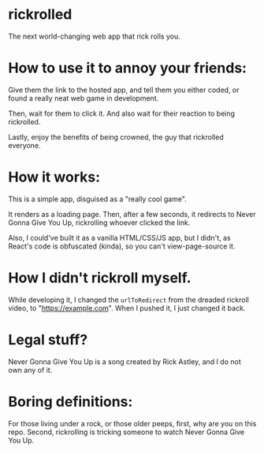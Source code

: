 # rickrolled
The next world-changing web app that rick rolls you.

# How to use it to annoy your friends:
Give them the link to the hosted app, and tell them you either coded, or found a really neat web game in development.

Then, wait for them to click it. And also wait for their reaction to being rickrolled.

Lastly, enjoy the benefits of being crowned, the guy that rickrolled everyone.

# How it works:
This is a simple app, disguised as a "really cool game".

It renders as a loading page. Then, after a few seconds, it redirects to Never Gonna Give You Up, rickrolling whoever clicked the link.

Also, I could've built it as a vanilla HTML/CSS/JS app, but I didn't, as React's code is obfuscated (kinda), so you can't view-page-source it.

# How I didn't rickroll myself.
While developing it, I changed the `urlToRedirect` from the dreaded rickroll video, to "https://example.com". When I pushed it, I just changed it back.

# Legal stuff?
Never Gonna Give You Up is a song created by Rick Astley, and I do not own any of it.

# Boring definitions:
For those living under a rock, or those older peeps, first, why are you on this repo. Second, rickrolling is tricking someone to watch Never Gonna Give You Up.

